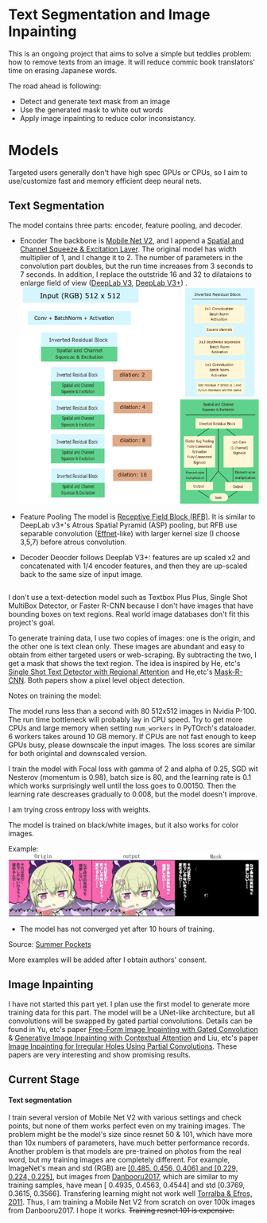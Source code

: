 # Text Segmentation and Image Inpainting 

This is an ongoing project that aims to solve a simple but teddies problem: how to remove texts from an image. It will reduce commic book translators' time on erasing Japanese words.

The road ahead is following:
* Detect and generate text mask from an image
* Use the generated mask to white out words
* Apply image inpainting to reduce color inconsistancy.


# Models
Targeted users generally don't have high spec GPUs or CPUs, so I aim to use/customize fast and memory efficient deep neural nets.

## Text Segmentation
The model contains three parts: encoder, feature pooling, and decoder.

* Encoder
The backbone is [Mobile Net V2](https://www.google.com/search?q=mobile+net+v2&ie=utf-8&oe=utf-8&client=firefox-b-1-ab), and I append a [Spatial and Channel Squeeze & Excitation Layer](https://arxiv.org/abs/1803.02579). The original model has width multiplier of 1, and I change it to 2. The number of parameters in the convolution part doubles, but the run time increases from 3 seconds to 7 seconds. In addition, I replace the outstride 16 and 32 to dilataions to enlarge field of view ([DeepLab V3](https://arxiv.org/abs/1706.05587), [DeepLab V3+](https://arxiv.org/abs/1802.02611)) .
![model](ReadME_imgs/MobileNetV2.png)

* Feature Pooling
The model is [Receptive Field Block (RFB)](https://arxiv.org/abs/1711.07767). It is similar to DeepLab v3+'s Atrous Spatial Pyramid (ASP) pooling, but RFB use separable convolution ([Effnet](https://arxiv.org/abs/1801.06434)-like) with larger kernel size (I choose 3,5,7) before atrous convolution. 

* Decoder
Deocder follows Deeplab V3+: features are up scaled x2 and concatenated with 1/4 encoder features, and then they are up-scaled back to the same size of input image. 

##
I don't use a text-detection model such as Textbox Plus Plus, Single Shot MultiBox Detector, or Faster R-CNN because I don't have images that have bounding boxes on text regions. Real world image databases don't fit this project's goal.

To generate training data, I use two copies of images: one is the origin, and the other one is text clean only. These images are abundant and easy to obtain from either targeted users or web-scraping.  By subtracting the two, I get a mask that shows the text region. The idea is inspired by He, etc's  [Single Shot Text Detector with Regional Attention](https://arxiv.org/abs/1709.00138) and He,etc's [Mask-R-CNN](https://arxiv.org/abs/1703.06870). Both papers show a pixel level object detection. 


Notes on training the model:

The model runs less than a second with 80  512x512 images  in Nvidia P-100. The run time bottleneck will probably lay in CPU speed. Try to get more CPUs and large memory when setting ```num_workers``` in PyTOrch's dataloader. 6 workers takes around 10 GB memory. If CPUs are not fast enough to keep GPUs busy, please downscale the input images. The loss scores are similar for both origintal and downscaled version.

I train the model with Focal loss with gamma of 2 and alpha of 0.25, SGD wit Nesterov (momentum is 0.98), batch size is 80, and the learning rate is 0.1 which works surprisingly well until the loss goes to 0.00150. Then the learning rate descreases gradually to 0.008, but the model doesn't improve.

I am trying cross entropy loss with weights.


The model is trained on black/white images, but it also works for color images. 

Example:
![img](ReadME_imgs/examle.jpg)
* The model has not converged yet after 10 hours of training. 

Source: [Summer Pockets](http://key.visualarts.gr.jp/summer/)

More examples will be added after I obtain authors' consent. 


## Image Inpainting
I have not started this part yet. I plan use the first model to generate more training data for this part.
The model will be a UNet-like architecture, but all convolutions will be swapped by gated partial convolutions. Details can be found in Yu, etc's paper [Free-Form Image Inpainting with Gated Convolution](https://arxiv.org/abs/1806.03589) & [ Generative Image Inpainting with Contextual Attention](https://arxiv.org/abs/1801.07892) and Liu, etc's paper [ Image Inpainting for Irregular Holes Using Partial Convolutions](https://arxiv.org/abs/1804.07723). These papers are very interesting and show promising results. 



## Current Stage

#### Text segmentation

I train several version of Mobile Net V2 with various settings and check points, but none of them works perfect even on my training images. The problem might be the model's size since resnet 50 & 101, which have more than 10x numbers of  parameters, have much better performance records. Another problem is that models are pre-trained on photos from the real word, but my training images are completely different. For example, ImageNet's mean and std (RGB) are [[0.485, 0.456, 0.406] and [0.229, 0.224, 0.225]](https://github.com/tonylins/pytorch-mobilenet-v2/issues/9), but images from [Danbooru2017](https://www.gwern.net/Danbooru2017#rsync), which are similar to my training samples,  have mean [ 0.4935,  0.4563,  0.4544] and std [0.3769,  0.3615,  0.3566].  Transfering learning might not work well [Torralba & Efros, 2011](http://citeseerx.ist.psu.edu/viewdoc/download?doi=10.1.1.208.2314&rep=rep1&type=pdf). Thus, I am training a Mobile Net V2 from scratch on over 100k images from Danbooru2017. I hope it works. ~~Training  resnet 101 is expensive.~~



